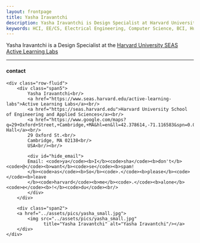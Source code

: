 ```yaml
---
layout: frontpage
title: Yasha Iravantchi
description: Yasha Iravantchi is Design Specialist at Harvard University Active Learning Labs.
keywords: HCI, EE/CS, Electrical Engineering, Computer Science, BCI, Human-Computer Interaction, Fabrication, Wearables
---
```


Yasha Iravantchi is a Design Specialist at the 
[Harvard University SEAS Active Learning Labs](https://www.seas.harvard.edu/active-learning-labs)

---
<head>
<script>
  (function(i,s,o,g,r,a,m){i['GoogleAnalyticsObject']=r;i[r]=i[r]||function(){
  (i[r].q=i[r].q||[]).push(arguments)},i[r].l=1*new Date();a=s.createElement(o),
  m=s.getElementsByTagName(o)[0];a.async=1;a.src=g;m.parentNode.insertBefore(a,m)
  })(window,document,'script','https://www.google-analytics.com/analytics.js','ga');

  ga('create', 'UA-83031036-1', 'auto');
  ga('send', 'pageview');

</script>
</head>
<div class="container">
<h4><a name="contact"></a>contact</h4>

    <div class="row-fluid">
        <div class="span5">
            Yasha Iravantchi<br/>
            <a href="https://www.seas.harvard.edu/active-learning-labs">Active Learning Labs</a><br/>
            <a href="https://seas.harvard.edu">Harvard University School of Engineering and Applied Sciences</a><br/>
            <a href="https://www.google.com/maps?q=29+Oxford+Street,+Cambridge,+MA&hl=en&ll=42.378614,-71.116583&spn=0.009606,0.021329&sll=42.378472,-71.116519&sspn=0.009606,0.021329&hnear=29+Oxford+St,+Cambridge,+Massachusetts+02138&t=m&z=16">Pierce Hall</a><br/>
            29 Oxford St.<br/>
            Cambridge, MA 02138<br/>
            USA<br/><br/>

            <div id="hide_email">
            Email: <code>ya</code><b>I</b><code>sha</code><b>don't</b><code>@</code><b>want</b><code>se</code><b>spam!
            </b><code>as</code><b>So</b><code>.</code><b>please</b><code></code><b>leave
            </b><code>harvard</code><b>me</b><code>.</code><b>alone</b><code>e</code><b>!</b><code>du</code><br/>
            </div>
        </div>

        <div class="span2">
        <a href="../assets/pics/yasha_small.jpg">
            <img src="../assets/pics/yasha_small.jpg"
                  title="Yasha Iravantchi" alt="Yasha Iravantchi"/></a>
        </div>
    </div>
</div>
